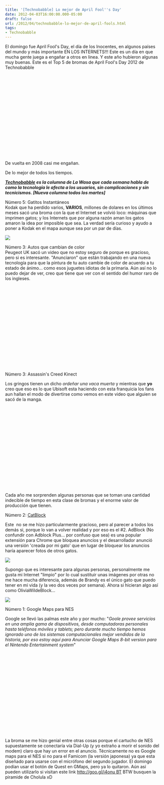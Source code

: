 ```yaml
---
title: '[Technobabble] Lo mejor de April Fool''s Day'
date: 2012-04-03T16:00:00.000-05:00
draft: false
url: /2012/04/technobabble-lo-mejor-de-april-fools.html
tags: 
- Technobabble
---
```


El domingo fue April Fool's Day, el día de los Inocentes, en algunos países del mundo y más importante EN LOS INTERNETS!!! Este es un día en que mucha gente juega a engañar a otros en linea. Y este año hubieron algunas muy buenas. Este es el Top 5 de bromas de April Fool's Day 2012 de Technobabble  
  

 <object class="BLOGGER-youtube-video" classid="clsid:D27CDB6E-AE6D-11cf-96B8-444553540000" codebase="http://download.macromedia.com/pub/shockwave/cabs/flash/swflash.cab#version=6,0,40,0" data-thumbnail-src="http://3.gvt0.com/vi/HBCzkz3gHb8/0.jpg" height="266" width="320">
<param name="movie" value="http://www.youtube.com/v/HBCzkz3gHb8&amp;fs=1&amp;source=uds"> 
<param name="bgcolor" value="#FFFFFF"> 
<embed width="320" height="266" src="http://www.youtube.com/v/HBCzkz3gHb8&amp;fs=1&amp;source=uds" type="application/x-shockwave-flash">
</object> 

De vuelta en 2008 casi me engañan.

De lo mejor de todos los tiempos.

  
_**[Technobabble](http://www.la-wasa.com/search/label/Technobabble) es la columna de La Wasa que cada semana habla de como la tecnología le afecta a los usuarios, sin complicaciones y sin tecnicismos. \[Nueva columna todos los martes\]**_  
  
  
Número 5: Gatitos Instantáneos  
Kodak que ha perdido varios, **VARIOS**, millones de dolares en los últimos meses sacó una broma con la que el Internet se volvió loco: máquinas que imprimen gatos; y los Internets que por alguna razón aman los gatos amaron la idea por imposible que sea. La verdad sería curioso y ayudo a poner a Kodak en el mapa aunque sea por un par de días.  
  

[![](http://img.gawkerassets.com/img/17ich0cmwat56jpg/original.jpg)](http://img.gawkerassets.com/img/17ich0cmwat56jpg/original.jpg)

  
  
Número 3: Autos que cambian de color  
Peugeot UK sacó un video que no estoy seguro de porque es gracioso, pero si es interesante. "Anunciaron" que están trabajando en una nueva tecnología para que la pintura de tu auto cambie de color de acuerdo a tu estado de ánimo... como esos juguetes idiotas de la primaria. Aún así no lo puedo dejar de ver, creo que tiene que ver con el sentido del humor raro de los ingleses.  
  

 <object class="BLOGGER-youtube-video" classid="clsid:D27CDB6E-AE6D-11cf-96B8-444553540000" codebase="http://download.macromedia.com/pub/shockwave/cabs/flash/swflash.cab#version=6,0,40,0" data-thumbnail-src="http://2.gvt0.com/vi/xP5_5RDKxOY/0.jpg" height="266" width="320">
<param name="movie" value="http://www.youtube.com/v/xP5_5RDKxOY&amp;fs=1&amp;source=uds"> 
<param name="bgcolor" value="#FFFFFF"> 
<embed width="320" height="266" src="http://www.youtube.com/v/xP5_5RDKxOY&amp;fs=1&amp;source=uds" type="application/x-shockwave-flash">
</object> 

  
Número 3: Assassin's Creed Kinect  

Los gringos tienen un dicho _ordeñar una vaca muerta_ y mientras que **yo** creo que eso es lo que Ubisoft esta haciendo con esta franquicia los fans aun hallan el modo de divertirse como vemos en este video que alguien se sacó de la manga.

  

 <object class="BLOGGER-youtube-video" classid="clsid:D27CDB6E-AE6D-11cf-96B8-444553540000" codebase="http://download.macromedia.com/pub/shockwave/cabs/flash/swflash.cab#version=6,0,40,0" data-thumbnail-src="http://3.gvt0.com/vi/7NufHsmITjM/0.jpg" height="266" width="320">
<param name="movie" value="http://www.youtube.com/v/7NufHsmITjM&amp;fs=1&amp;source=uds"> 
<param name="bgcolor" value="#FFFFFF"> 
<embed width="320" height="266" src="http://www.youtube.com/v/7NufHsmITjM&amp;fs=1&amp;source=uds" type="application/x-shockwave-flash">
</object> 

  

Cada año me sorprenden algunas personas que se toman una cantidad indecible de tiempo en esta clase de bromas y el enorme valor de producción que tienen.

  
  
Número 2: [CatBlock](http://adblockforchrome.blogspot.mx/2012/03/inturdusing-catblock.html)  

Este  no se me hizo particularmente gracioso, pero al parecer a todos los demás si, porque lo van a volver realidad y por eso es el #2. AdBlock (No confundir con Adblock Plus... por confuso que sea) es una popular extensión para Chrome que bloquea anuncios y el desarrollador anunció una versión 'creada por mi gato' que en lugar de bloquear los anuncios haría aparecer fotos de otros gatos.

  
  

[![](http://4.bp.blogspot.com/-sNXJzh_Ej9Y/T3So4-kegUI/AAAAAAAAAE0/3sdFXIX2ADs/s320/1.jpg)](http://4.bp.blogspot.com/-sNXJzh_Ej9Y/T3So4-kegUI/AAAAAAAAAE0/3sdFXIX2ADs/s1600/1.jpg)

  

Supongo que es interesante para algunas personas, personalmente me gusta mi Internet "limpio" por lo cual sustituir unas imágenes por otras no me hace mucha diferencia, además de Brandy es el único gato que puedo tener en mi vida (y la veo dos veces por semana). Ahora si hicieran algo así como OliviaWildeBlock...

  

[![](http://images.fanpop.com/images/image_uploads/Olivia-olivia-wilde-712554_1024_768.jpg)](http://images.fanpop.com/images/image_uploads/Olivia-olivia-wilde-712554_1024_768.jpg)

  
Número 1: Google Maps para NES  

Google se llevó las palmas este año y por mucho: "_Goole provee servicios en una amplia gama de dispositivos, desde computadoras personales hasta teléfonos móviles y tablets; pero durante mucho tiempo hemos ignorado uno de los sistemas computacionales mejor vendidos de la historia, por eso estoy aquí para Anunciar Google Maps 8-bit version para el Nintendo Entertainment system_"  
  

 <object class="BLOGGER-youtube-video" classid="clsid:D27CDB6E-AE6D-11cf-96B8-444553540000" codebase="http://download.macromedia.com/pub/shockwave/cabs/flash/swflash.cab#version=6,0,40,0" data-thumbnail-src="http://0.gvt0.com/vi/rznYifPHxDg/0.jpg" height="266" width="320">
<param name="movie" value="http://www.youtube.com/v/rznYifPHxDg&amp;fs=1&amp;source=uds"> 
<param name="bgcolor" value="#FFFFFF"> 
<embed width="320" height="266" src="http://www.youtube.com/v/rznYifPHxDg&amp;fs=1&amp;source=uds" type="application/x-shockwave-flash">
</object> 

  

La broma se me hizo genial entre otras cosas porque el cartucho de NES supuestamente se conectaría vía Dial-Up (y yo extraño a morir el sonido del modem) claro que hay un error en el anuncio. Técnicamente no es Google maps para el NES si no para el Famicom (la versión japonesa) ya que esta diseñado para usarse con el micrófono del segundo jugador. El domingo podían usar el botón de Quest en GMaps, pero ya lo quitaron. Aún así pueden utilizarlo si visitan este link [http://goo.gl/i4onu BT](http://www.youtube.com/redirect?q=http%3A%2F%2Fgoo.gl%2Fi4onu&session_token=TKOOWAa3ZMiWu329npJMOE6iqFN8MTMzMzU1NDY0N0AxMzMzNDY4MjQ3 "http://goo.gl/i4onu") BTW busquen la piramide de Cholula xD